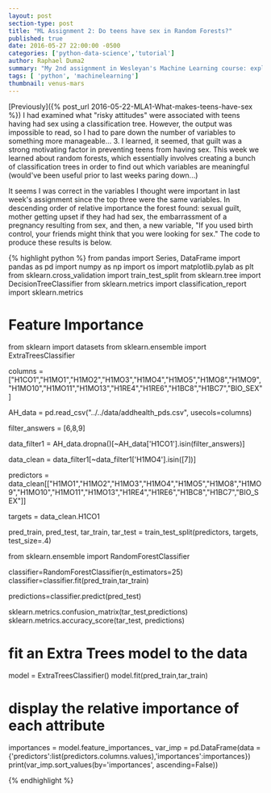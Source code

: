 ```yaml
---
layout: post
section-type: post
title: "ML Assignment 2: Do teens have sex in Random Forests?"
published: true
date: 2016-05-27 22:00:00 -0500
categories: ['python-data-science','tutorial']
author: Raphael Duma2
summary: "My 2nd assignment in Wesleyan's Machine Learning course: exploring random forests"
tags: [ 'python', 'machinelearning']
thumbnail: venus-mars  
---
```


[Previously]({% post_url 2016-05-22-MLA1-What-makes-teens-have-sex %}) I had examined what "risky attitudes" were associated with teens having had sex using a classification tree. However, the output was impossible to read, so I had to pare down the number of variables to something more manageable... 3. I learned, it seemed, that guilt was a strong motivating factor in preventing teens from having sex. This week we learned about random forests, which essentially involves creating a bunch of classification trees in order to find out which variables are meaningful (would've been useful prior to last weeks paring down...)

It seems I was correct in the variables I thought were important in last week's assignment since the top three were the same variables. In descending order of relative importance the forest found: sexual guilt, mother getting upset if they had had sex, the embarrassment of a pregnancy resulting from sex, and then, a new variable, "If you used birth control, your friends might think that you were looking for sex." The code to produce these results is below.


{% highlight python %}
from pandas import Series, DataFrame
import pandas as pd
import numpy as np
import os
import matplotlib.pylab as plt
from sklearn.cross_validation import train_test_split
from sklearn.tree import DecisionTreeClassifier
from sklearn.metrics import classification_report
import sklearn.metrics
 # Feature Importance
from sklearn import datasets
from sklearn.ensemble import ExtraTreesClassifier

columns = ["H1CO1","H1MO1","H1MO2","H1MO3","H1MO4","H1MO5","H1MO8","H1MO9","H1MO10","H1MO11","H1MO13","H1RE4","H1RE6","H1BC8","H1BC7","BIO_SEX"]

AH_data = pd.read_csv("../../data/addhealth_pds.csv", usecols=columns)

filter_answers = [6,8,9]

data_filter1 = AH_data.dropna()[~AH_data['H1CO1'].isin(filter_answers)]

data_clean = data_filter1[~data_filter1['H1MO4'].isin([7])]

predictors = data_clean[["H1MO1","H1MO2","H1MO3","H1MO4","H1MO5","H1MO8","H1MO9","H1MO10","H1MO11","H1MO13","H1RE4","H1RE6","H1BC8","H1BC7","BIO_SEX"]]

targets = data_clean.H1CO1

pred_train, pred_test, tar_train, tar_test  =   train_test_split(predictors, targets, test_size=.4)

from sklearn.ensemble import RandomForestClassifier

classifier=RandomForestClassifier(n_estimators=25)
classifier=classifier.fit(pred_train,tar_train)

predictions=classifier.predict(pred_test)

sklearn.metrics.confusion_matrix(tar_test,predictions)
sklearn.metrics.accuracy_score(tar_test, predictions)


# fit an Extra Trees model to the data
model = ExtraTreesClassifier()
model.fit(pred_train,tar_train)
# display the relative importance of each attribute
importances = model.feature_importances_
var_imp = pd.DataFrame(data = {'predictors':list(predictors.columns.values),'importances':importances})
print(var_imp.sort_values(by='importances', ascending=False))

{% endhighlight %}